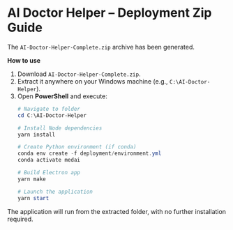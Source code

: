# AI Doctor Helper – Deployment Zip Guide

The `AI-Doctor-Helper-Complete.zip` archive has been generated.

**How to use**

1. Download `AI-Doctor-Helper-Complete.zip`.
2. Extract it anywhere on your Windows machine (e.g., `C:\AI-Doctor-Helper`).
3. Open **PowerShell** and execute:
   ```powershell
   # Navigate to folder
   cd C:\AI-Doctor-Helper

   # Install Node dependencies
   yarn install

   # Create Python environment (if conda)
   conda env create -f deployment/environment.yml
   conda activate medai

   # Build Electron app
   yarn make

   # Launch the application
   yarn start
   ```

The application will run from the extracted folder, with no further installation required.
